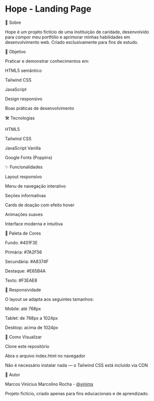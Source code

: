 # Hope - Landing Page

📝 Sobre

Hope é um projeto fictício de uma instituição de caridade, desenvolvido para compor meu portfólio e aprimorar minhas habilidades em desenvolvimento web. Criado exclusivamente para fins de estudo.

🎯 Objetivo

Praticar e demonstrar conhecimentos em:

HTML5 semântico

Tailwind CSS

JavaScript

Design responsivo

Boas práticas de desenvolvimento

🛠️ Tecnologias

HTML5

Tailwind CSS

JavaScript Vanilla

Google Fonts (Poppins)

✨ Funcionalidades

Layout responsivo

Menu de navegação interativo

Seções informativas

Cards de doação com efeito hover

Animações suaves

Interface moderna e intuitiva

🎨 Paleta de Cores

Fundo: #401F3E

Primária: #7A2F56

Secundária: #A8374F

Destaque: #E65B4A

Texto: #F3EAE8

📱 Responsividade

O layout se adapta aos seguintes tamanhos:

Mobile: até 768px

Tablet: de 768px a 1024px

Desktop: acima de 1024px

🚀 Como Visualizar

Clone este repositório

Abra o arquivo index.html no navegador

Não é necessário instalar nada — o Tailwind CSS está incluído via CDN

👤 Autor

Marcos Vinícius Marcolino Rocha - [@vinimx](https://github.com/vinimx)

Projeto fictício, criado apenas para fins educacionais e de aprendizado. 